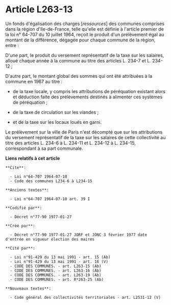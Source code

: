 # Article L263-13

Un fonds d'égalisation des charges [*ressources*] des communes comprises dans la région d'Ile-de-France, telle qu'elle est
définie à l'article premier de la loi n° 64-707 du 10 juillet 1964, reçoit le produit d'un prélèvement égal au montant de la
différence, dégagée pour chaque commune de la région, entre :

D'une part, le produit du versement représentatif de la taxe sur les salaires, alloué chaque année à la commune au titre des
articles L. 234-7 et L. 234-12 ;

D'autre part, le montant global des sommes qui ont été attribuées à la commune en 1967 au titre :

- de la taxe locale, y compris les attributions de péréquation existant alors et déduction faite des prélèvements destinés à
alimenter ces systèmes de péréquation ; 

- de la taxe de circulation sur les viandes ; 

- et de la taxe sur les locaux loués en garni. 

Le prélèvement sur la ville de Paris n'est décompté que sur les attributions du versement représentatif de la taxe sur les
salaires de cette collectivité au titre des articles L. 234-6 à L. 234-11 et L. 234-12 à L. 234-15, correspondant à sa part
communale.

**Liens relatifs à cet article**

	**Cite**:

	  - Loi n°64-707 1964-07-10
	  - Code des communes L234-6 à L234-15

	**Anciens textes**:

	  - Loi n°64-707 1964-07-10 art. 39 I

	**Codifié par**:

	  - Décret n°77-90 1977-01-27

	**Créé par**:

	  - Décret n°77-90 1977-01-27 JORF et JONC 3 février 1977 date d'entrée en vigueur élection des maires

	**Cité par**:

	  - Loi n°91-429 du 13 mai 1991 - art. 15 (Ab)
	  - Loi n°91-429 du 13 mai 1991 - art. 16 (V)
	  - CODE DES COMMUNES. - art. L263-15 (Ab)
	  - CODE DES COMMUNES. - art. L263-16 (Ab)
	  - CODE DES COMMUNES. - art. L263-19 (Ab)
	  - CODE DES COMMUNES. - art. R*263-25 (Ab)

	**Nouveaux textes**:

	  - Code général des collectivités territoriales - art. L2531-12 (V)
